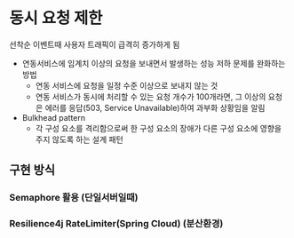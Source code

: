 # 동시 요청 제한

선착순 이벤트때 사용자 트래픽이 급격히 증가하게 됨
- 연동서비스에 임계치 이상의 요청을 보내면서 발생하는 성능 저하 문제를 완화하는 방법
  - 연동 서비스에 요청을 일정 수준 이상으로 보내지 않는 것
  - 연동 서비스가 동시에 처리할 수 있는 요청 개수가 100개라면, 그 이상의 요청은 에러를 응답(503, Service Unavailable)하여 과부화 상황임을 알림
- Bulkhead pattern
  - 각 구성 요소를 격리함으로써 한 구성 요소의 장애가 다른 구성 요소에 영향을 주지 않도록 하는 설계 패턴

## 구현 방식

### Semaphore 활용 (단일서버일때)

### Resilience4j RateLimiter(Spring Cloud) (분산환경)
